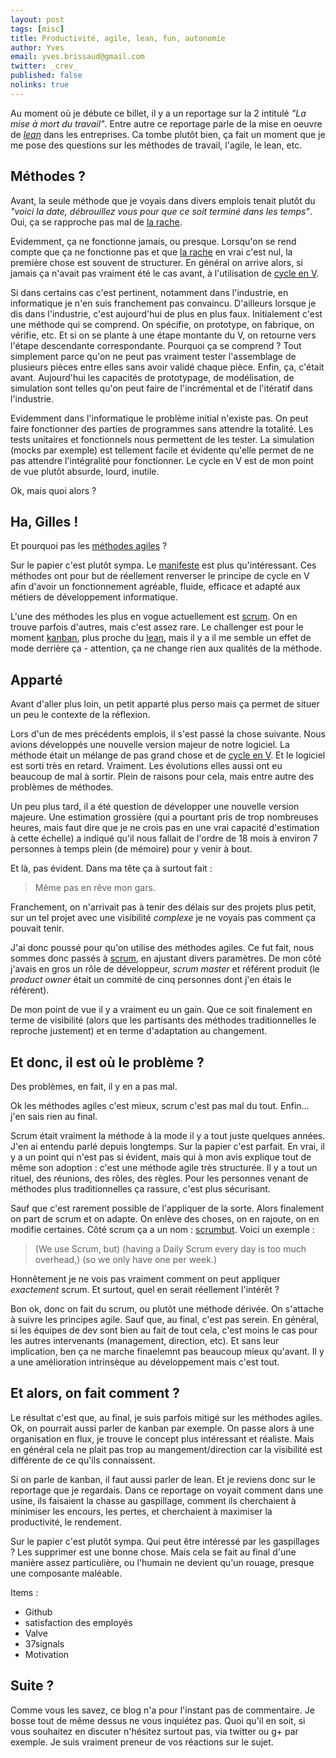 ```yaml
---
layout: post
tags: [misc]
title: Productivité, agile, lean, fun, autonomie
author: Yves
email: yves.brissaud@gmail.com
twitter: _crev_
published: false
nolinks: true
---
```


Au moment où je débute ce billet, il y a un reportage sur la 2 intitulé _"La mise à mort du travail"_. Entre autre ce reportage parle de la mise en oeuvre de _[lean][]_ dans les entreprises. Ca tombe plutôt bien, ça fait un moment que je me pose des questions sur les méthodes de travail, l'agile, le lean, etc.

## Méthodes ?

Avant, la seule méthode que je voyais dans divers emplois tenait plutôt du _"voici la date, débrouillez vous pour que ce soit terminé dans les temps"_. Oui, ça se rapproche pas mal de [la rache][].

Evidemment, ça ne fonctionne jamais, ou presque. Lorsqu'on se rend compte que ça ne fonctionne pas et que [la rache][] en vrai c'est nul, la première chose est souvent de structurer. En général on arrive alors, si jamais ça n'avait pas vraiment été le cas avant, à l'utilisation de [cycle en V][].

Si dans certains cas c'est pertinent, notamment dans l'industrie, en informatique je n'en suis franchement pas convaincu. D'ailleurs lorsque je dis dans l'industrie, c'est aujourd'hui de plus en plus faux. Initialement c'est une méthode qui se comprend. On spécifie, on prototype, on fabrique, on vérifie, etc. Et si on se plante à une étape montante du V, on retourne vers l'étape descendante correspondante. Pourquoi ça se comprend ? Tout simplement parce qu'on ne peut pas vraiment tester l'assemblage de plusieurs pièces entre elles sans avoir validé chaque pièce. Enfin, ça, c'était avant. Aujourd'hui les capacités de prototypage, de modélisation, de simulation sont telles qu'on peut faire de l'incrémental et de l'itératif dans l'industrie.

Evidemment dans l'informatique le problème initial n'existe pas. On peut faire fonctionner des parties de programmes sans attendre la totalité. Les tests unitaires et fonctionnels nous permettent de les tester. La simulation (mocks par exemple) est tellement facile et évidente qu'elle permet de ne pas attendre l'intégralité pour fonctionner. Le cycle en V est de mon point de vue plutôt absurde, lourd, inutile.

Ok, mais quoi alors ?

## Ha, Gilles !

Et pourquoi pas les [méthodes agiles][] ?

Sur le papier c'est plutôt sympa. Le [manifeste][] est plus qu'intéressant. Ces méthodes ont pour but de réellement renverser le principe de cycle en V afin d'avoir un fonctionnement agréable, fluide, efficace et adapté aux métiers de développement informatique.

L'une des méthodes les plus en vogue actuellement est [scrum][]. On en trouve parfois d'autres, mais c'est assez rare. Le challenger est pour le moment [kanban][], plus proche du [lean][], mais il y a il me semble un effet de mode derrière ça - attention, ça ne change rien aux qualités de la méthode.

## Apparté

Avant d'aller plus loin, un petit apparté plus perso mais ça permet de situer un peu le contexte de la réflexion.

Lors d'un de mes précédents emplois, il s'est passé la chose suivante. Nous avions développés une nouvelle version majeur de notre logiciel. La méthode était un mélange de pas grand chose et de [cycle en V][]. Et le logiciel est sorti très en retard. Vraiment. Les évolutions elles aussi ont eu beaucoup de mal à sortir. Plein de raisons pour cela, mais entre autre des problèmes de méthodes.

Un peu plus tard, il a été question de développer une nouvelle version majeure. Une estimation grossière (qui a pourtant pris de trop nombreuses heures, mais faut dire que je ne crois pas en une vrai capacité d'estimation à cette échelle) a indiqué qu'il nous fallait de l'ordre de 18 mois à environ 7 personnes à temps plein (de mémoire) pour y venir à bout.

Et là, pas évident. Dans ma tête ça à surtout fait :

> Même pas en rêve mon gars.

Franchement, on n'arrivait pas à tenir des délais sur des projets plus petit, sur un tel projet avec une visibilité _complexe_ je ne voyais pas comment ça pouvait tenir.

J'ai donc poussé pour qu'on utilise des méthodes agiles. Ce fut fait, nous sommes donc passés à [scrum][], en ajustant divers paramètres. De mon côté j'avais en gros un rôle de développeur, _scrum master_ et référent produit (le _product owner_ était un commité de cinq personnes dont j'en étais le référent).

De mon point de vue il y a vraiment eu un gain. Que ce soit finalement en terme de visibilité (alors que les partisants des méthodes traditionnelles le reproche justement) et en terme d'adaptation au changement.

## Et donc, il est où le problème ?

Des problèmes, en fait, il y en a pas mal.

Ok les méthodes agiles c'est mieux, scrum c'est pas mal du tout. Enfin... j'en sais rien au final.

Scrum était vraiment la méthode à la mode il y a tout juste quelques années. J'en ai entendu parlé depuis longtemps. Sur la papier c'est parfait. En vrai, il y a un point qui n'est pas si évident, mais qui à mon avis explique tout de même son adoption : c'est une méthode agile très structurée. Il y a tout un rituel, des réunions, des rôles, des règles. Pour les personnes venant de méthodes plus traditionnelles ça rassure, c'est plus sécurisant.

Sauf que c'est rarement possible de l'appliquer de la sorte. Alors finalement on part de scrum et on adapte. On enlève des choses, on en rajoute, on en modifie certaines. Côté scrum ça a un nom : [scrumbut][]. Voici un exemple :

> (We use Scrum, but) (having a Daily Scrum every day is too much overhead,) (so we only have one per week.)

Honnêtement je ne vois pas vraiment comment on peut appliquer _exactement_ scrum. Et surtout, quel en serait réellement l'intérêt ?

Bon ok, donc on fait du scrum, ou plutôt une méthode dérivée. On s'attache à suivre les principes agile. Sauf que, au final, c'est pas serein. En général, si les équipes de dev sont bien au fait de tout cela, c'est moins le cas pour les autres intervenants (management, direction, etc). Et sans leur implication, ben ça ne marche finaelemnt pas beaucoup mieux qu'avant. Il y a une amélioration intrinsèque au développement mais c'est tout.


## Et alors, on fait comment ?

Le résultat c'est que, au final, je suis parfois mitigé sur les méthodes agiles. Ok, on pourrait aussi parler de kanban par exemple. On passe alors à une organisation en flux, je trouve le concept plus intéressant et réaliste. Mais en général cela ne plait pas trop au mangement/direction car la visibilité est différente de ce qu'ils connaissent.

Si on parle de kanban, il faut aussi parler de lean. Et je reviens donc sur le reportage que je regardais. Dans ce reportage on voyait comment dans une usine, ils faisaient la chasse au gaspillage, comment ils cherchaient à minimiser les encours, les pertes, et cherchaient à maximiser la productivité, le rendement.

Sur le papier c'est plutôt sympa. Qui peut être intéressé par les gaspillages ? Les supprimer est une bonne chose. Mais cela se fait au final d'une manière assez particulière, ou l'humain ne devient qu'un rouage, presque une composante maléable.

Items :

* Github
* satisfaction des employés
* Valve
* 37signals
* Motivation

## Suite ?

Comme vous les savez, ce blog n'a pour l'instant pas de commentaire. Je bosse tout de même dessus ne vous inquiétez pas. Quoi qu'il en soit, si vous souhaitez en discuter n'hésitez surtout pas, via twitter ou g+ par exemple. Je suis vraiment preneur de vos réactions sur le sujet.

[lean]: http://fr.wikipedia.org/wiki/Lean
[la rache]: http://www.risacher.com/la-rache/
[cycle en V]: http://fr.wikipedia.org/wiki/Cycle_en_V
[méthodes agiles]: http://fr.wikipedia.org/wiki/M%C3%A9thode_agile
[manifeste]: http://fr.wikipedia.org/wiki/Manifeste_agile
[scrum]: http://fr.wikipedia.org/wiki/Scrum_(m%C3%A9thode)
[kanban]: http://fr.wikipedia.org/wiki/Kanban
[scrumbut]: http://www.scrum.org/ScrumBut
